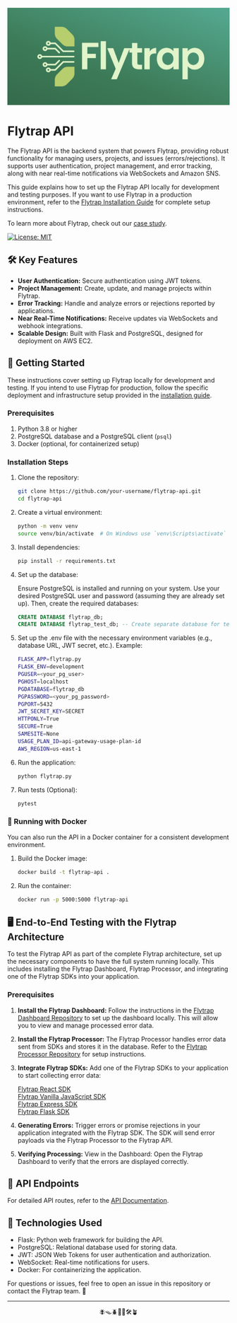 ![Organization Logo](https://raw.githubusercontent.com/getflytrap/.github/main/profile/flytrap_logo.png)

# Flytrap API

The Flytrap API is the backend system that powers Flytrap, providing robust functionality for managing users, projects, and issues (errors/rejections). It supports user authentication, project management, and error tracking, along with near real-time notifications via WebSockets and Amazon SNS.

This guide explains how to set up the Flytrap API locally for development and testing purposes. If you want to use Flytrap in a production environment, refer to the [Flytrap Installation Guide](https://github.com/getflytrap/flytrap_terraform) for complete setup instructions.

To learn more about Flytrap, check out our [case study](https://getflytrap.github.io/).

[![License: MIT](https://img.shields.io/badge/License-MIT-yellow.svg)](https://opensource.org/licenses/MIT)

## 🛠️ Key Features
- **User Authentication:** Secure authentication using JWT tokens.
- **Project Management:** Create, update, and manage projects within Flytrap.
- **Error Tracking:** Handle and analyze errors or rejections reported by applications.
- **Near Real-Time Notifications:** Receive updates via WebSockets and webhook integrations.
- **Scalable Design:** Built with Flask and PostgreSQL, designed for deployment on AWS EC2.

## 🚀 Getting Started
These instructions cover setting up Flytrap locally for development and testing. If you intend to use Flytrap for production, follow the specific deployment and infrastructure setup provided in the [installation guide](https://github.com/getflytrap/flytrap_terraform).

### Prerequisites

1. Python 3.8 or higher
2. PostgreSQL database and a PostgreSQL client (`psql`)
3. Docker (optional, for containerized setup)

### Installation Steps

1. Clone the repository:

    ```bash
    git clone https://github.com/your-username/flytrap-api.git
    cd flytrap-api
    ```

2. Create a virtual environment:

    ```bash
    python -m venv venv
    source venv/bin/activate  # On Windows use `venv\Scripts\activate`
    ```

3. Install dependencies:

    ```bash
    pip install -r requirements.txt
    ```

4. Set up the database: 

    Ensure PostgreSQL is installed and running on your system. Use your desired PostgreSQL user and password (assuming they are already set up). Then, create the required databases:

    ```sql
    CREATE DATABASE flytrap_db;
    CREATE DATABASE flytrap_test_db; -- Create separate database for testing
    ```

5. Set up the .env file with the necessary environment variables (e.g., database URL, JWT secret, etc.). Example:

    ```bash
    FLASK_APP=flytrap.py
    FLASK_ENV=development
    PGUSER=<your_pg_user>
    PGHOST=localhost
    PGDATABASE=flytrap_db
    PGPASSWORD=<your_pg_password>
    PGPORT=5432
    JWT_SECRET_KEY=SECRET
    HTTPONLY=True
    SECURE=True
    SAMESITE=None
    USAGE_PLAN_ID=api-gateway-usage-plan-id
    AWS_REGION=us-east-1
    ```

6. Run the application:

    ```bash
    python flytrap.py
    ```

7. Run tests (Optional):

    ```bash
    pytest
    ```

### 🐳 Running with Docker
You can also run the API in a Docker container for a consistent development environment.

1. Build the Docker image:

    ```bash
    docker build -t flytrap-api .
    ```

2. Run the container:

    ```bash
    docker run -p 5000:5000 flytrap-api
    ```

## 🖥️ End-to-End Testing with the Flytrap Architecture
To test the Flytrap API as part of the complete Flytrap architecture, set up the necessary components to have the full system running locally. This includes installing the Flytrap Dashboard, Flytrap Processor, and integrating one of the Flytrap SDKs into your application.

### Prerequisites
1. **Install the Flytrap Dashboard:** Follow the instructions in the [Flytrap Dashboard Repository](https://github.com/getflytrap/flytrap_ui) to set up the dashboard locally. This will allow you to view and manage processed error data.

2. **Install the Flytrap Processor:** The Flytrap Processor handles error data sent from SDKs and stores it in the database. Refer to the [Flytrap Processor Repository](https://github.com/getflytrap/flytrap_processor) for setup instructions.

3. **Integrate Flytrap SDKs:** Add one of the Flytrap SDKs to your application to start collecting error data:

    [Flytrap React SDK](https://github.com/getflytrap/flytrap_react)  
    [Flytrap Vanilla JavaScript SDK](https://github.com/getflytrap/flytrap_javascript)  
    [Flytrap Express SDK](https://github.com/getflytrap/flytrap_express)  
    [Flytrap Flask SDK](https://github.com/getflytrap/flytrap_flask)  

4. **Generating Errors:** Trigger errors or promise rejections in your application integrated with the Flytrap SDK. The SDK will send error payloads via the Flytrap Processor to the Flytrap API. 

5. **Verifying Processing:** View in the Dashboard: Open the Flytrap Dashboard to verify that the errors are displayed correctly.

## 📂 API Endpoints
For detailed API routes, refer to the [API Documentation](https://github.com/getflytrap/flytrap_api/blob/main/docs/api.md).

## 🔧 Technologies Used
- Flask: Python web framework for building the API.
- PostgreSQL: Relational database used for storing data.
- JWT: JSON Web Tokens for user authentication and authorization.
- WebSocket: Real-time notifications for users.
- Docker: For containerizing the application.

For questions or issues, feel free to open an issue in this repository or contact the Flytrap team. 🚀

---

<div align="center">
  🪰🪤🪲🌱🚦🛠️🪴
</div>
